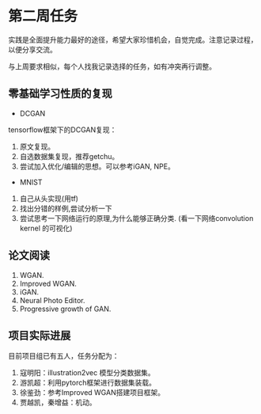 # 第二周任务

实践是全面提升能力最好的途径，希望大家珍惜机会，自觉完成。注意记录过程，以便分享交流。

与上周要求相似，每个人找我记录选择的任务，如有冲突再行调整。

## 零基础学习性质的复现

* DCGAN

tensorflow框架下的DCGAN复现：

1. 原文复现。
2. 自选数据集复现，推荐getchu。
3. 尝试加入优化/编辑的思想。可以参考iGAN, NPE。

* MNIST

1. 自己从头实现(用tf)
2. 找出分错的样例,尝试分析一下
3. 尝试思考一下网络运行的原理,为什么能够正确分类.
(看一下网络convolution kernel 的可视化)

## 论文阅读

1. WGAN.
2. Improved WGAN.
3. iGAN.
4. Neural Photo Editor.
5. Progressive growth of GAN.

## 项目实际进展

目前项目组已有五人，任务分配为：

1. 寇明阳：illustration2vec 模型分类数据集。
2. 游凯超：利用pytorch框架进行数据集装载。
3. 徐鉴劲：参考Improved WGAN搭建项目框架。
4. 贾越凯，秦增益：机动。